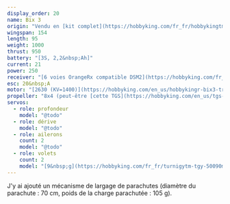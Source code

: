 ```yaml
---
display_order: 20
name: Bix 3
origin: "Vendu en [kit complet](https://hobbyking.com/fr_fr/hobbykingtm-bix3-trainer-fpv-epo-1550mm-pnf.html) par Hobby King"
wingspan: 154
length: 95
weight: 1000
thrust: 950
battery: "[3S, 2,2&nbsp;Ah]"
current: 21
power: 250
receiver: "[6 voies OrangeRx compatible DSM2](https://hobbyking.com/fr_fr/orangerx-r615x-dsm2-dsmx-compatible-6ch-2-4ghz-receiver-w-cppm.html)"
esc: 20&nbsp;A
motor: "[2630 (KV=1400)](https://hobbyking.com/en_us/hobbykingr-bix3-trainer-1550mm-replacement-motor-2630-1400kv.html)"
propeller: "8x4 (peut-être [cette TGS](https://hobbyking.com/en_us/tgs-precision-sport-propeller-8x4-1pc.html) ou [cette Aerostar](https://hobbyking.com/en_us/apc-style-propeller-8x4-bone-ccw-1pc.html)&nbsp;?)"
servos:
  - role: profondeur
    model: "@todo"
  - role: dérive
    model: "@todo"
  - role: ailerons
    count: 2
    model: "@todo"
  - role: volets
    count: 2
    model: "[9&nbsp;g](https://hobbyking.com/fr_fr/turnigytm-tgy-50090m-analog-servo-mg-1-6kg-0-08sec-9g.html)"
---
```

J'y ai ajouté un mécanisme de largage de parachutes (diamètre du parachute&nbsp;: 70&nbsp;cm, poids de la charge parachutée&nbsp;: 105&nbsp;g).
